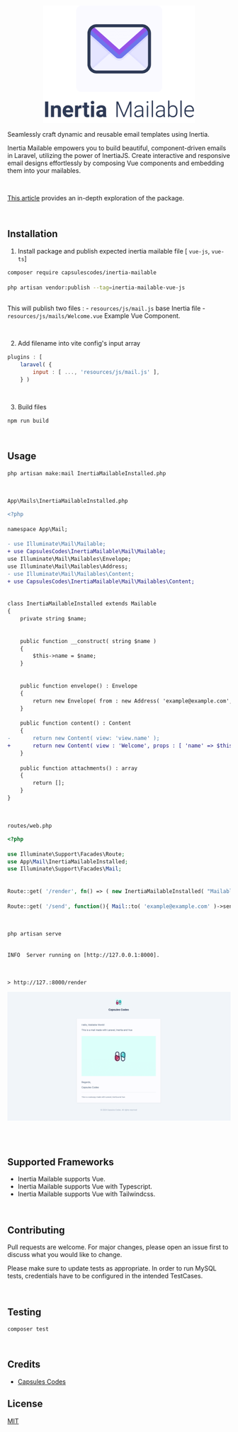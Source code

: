 
<p align="center"><img src="capsules-inertia-mailable-image.png" height="265px" alt="Inertia Mailable Image" /></p>

Seamlessly craft dynamic and reusable email templates using Inertia.

Inertia Mailable empowers you to build beautiful, component-driven emails in Laravel, utilizing the power of InertiaJS. Create interactive and responsive email designs effortlessly by composing Vue components and embedding them into your mailables.

<br>

 [This article](https://capsules.codes/en/blog/fyi/en-fyi-build-emails-with-inertia-mailable) provides an in-depth exploration of the package.

<br>

## Installation

1. Install package and publish expected inertia mailable file [ `vue-js`, `vue-ts`]

```bash
composer require capsulescodes/inertia-mailable

php artisan vendor:publish --tag=inertia-mailable-vue-js
```
<br> This will publish two files :
    - `resources/js/mail.js` base Inertia file
    - `resources/js/mails/Welcome.vue` Example Vue Component.

<br>

2. Add filename into vite config's input array

```javascript
plugins : [
    laravel( {
        input : [ ..., 'resources/js/mail.js' ],
    } )
```

<br>

3. Build files

```
npm run build
```

<br>

## Usage

```
php artisan make:mail InertiaMailableInstalled.php
```

<br>

`App\Mails\InertiaMailableInstalled.php`

```diff
<?php

namespace App\Mail;

- use Illuminate\Mail\Mailable;
+ use CapsulesCodes\InertiaMailable\Mail\Mailable;
use Illuminate\Mail\Mailables\Envelope;
use Illuminate\Mail\Mailables\Address;
- use Illuminate\Mail\Mailables\Content;
+ use CapsulesCodes\InertiaMailable\Mail\Mailables\Content;


class InertiaMailableInstalled extends Mailable
{
    private string $name;


    public function __construct( string $name )
    {
        $this->name = $name;
    }


    public function envelope() : Envelope
    {
        return new Envelope( from : new Address( 'example@example.com', 'Mailable World' ), subject : 'Hello Inertia Mailable World!' );
    }

    public function content() : Content
    {
-       return new Content( view: 'view.name' );
+       return new Content( view : 'Welcome', props : [ 'name' => $this->name ] );
    }

    public function attachments() : array
    {
        return [];
    }
}
```

<br>

`routes/web.php`

```php
<?php

use Illuminate\Support\Facades\Route;
use App\Mail\InertiaMailableInstalled;
use Illuminate\Support\Facades\Mail;


Route::get( '/render', fn() => ( new InertiaMailableInstalled( "Mailable World" ) )->render() );

Route::get( '/send', function(){ Mail::to( 'example@example.com' )->send( new InertiaMailableInstalled( "Mailable World" ) ); } );
```

<br>

```
php artisan serve


INFO  Server running on [http://127.0.0.1:8000].
```

<br>

`> http://127.:8000/render`

<p align="center"><img src="capsules-inertia-mailable-screenshot.png" alt="Inertia Mailable Screenshot" /></p>

<br>
<br>

## Supported Frameworks

- Inertia Mailable supports Vue.
- Inertia Mailable supports Vue with Typescript.
- Inertia Mailable supports Vue with Tailwindcss.

<br>

## Contributing

Pull requests are welcome. For major changes, please open an issue first to discuss what you would like to change.

Please make sure to update tests as appropriate.
In order to run MySQL tests, credentials have to be configured in the intended TestCases.

<br>

## Testing

```
composer test
```

<br>

## Credits

- [Capsules Codes](https://github.com/capsulescodes)

## License

[MIT](https://choosealicense.com/licenses/mit/)
